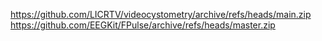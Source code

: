 https://github.com/LICRTV/videocystometry/archive/refs/heads/main.zip
https://github.com/EEGKit/FPulse/archive/refs/heads/master.zip
